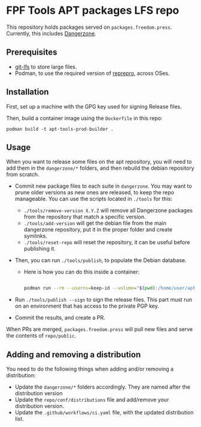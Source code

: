 # FPF Tools APT packages LFS repo

This repository holds packages served on `packages.freedom.press`.
Currently, this includes [Dangerzone](https://dangerzone.rocks/).

## Prerequisites

- [git-lfs](https://git-lfs.github.com/) to store large files.
- Podman, to use the required version of [reprepro](https://salsa.debian.org/brlink/reprepro), across OSes.

## Installation

First, set up a machine with the GPG key used for signing Release files.

Then, build a container image using the `Dockerfile` in this repo:

```
podman build -t apt-tools-prod-builder .
```

## Usage

When you want to release some files on the apt repository, you will need to add
them in the `dangerzone/*` folders, and then rebuild the debian repository from
scratch.

- Commit new package files to each suite in `dangerzone`. You may want to
  prune older versions as new ones are released, to keep the repo
  manageable. You can use the scripts located in `./tools` for this:

  * `./tools/remove-version X.Y.Z` will remove all Dangerzone packages from the
    repository that match a specific version.
  * `./tools/add-version` will get the debian file from the main dangerzone
    repository, put it in the proper folder and create symlinks.
  * `./tools/reset-repo` will reset the repository, it can be useful before
    publishing it.

- Then, you can run `./tools/publish`, to populate the Debian database.
  * Here is how you can do this inside a container:

    ```bash
    
    podman run --rm --userns=keep-id --volume="$(pwd):/home/user/apt-tools-prod" apt-tools-prod-builder ./tools/publish
    ```

- Run `./tools/publish --sign` to sign the release files. This part must run
  on an environment that has access to the private PGP key.
- Commit the results, and create a PR.

When PRs are merged, `packages.freedom.press` will pull new files and
serve the contents of `repo/public`.

## Adding and removing a distribution

You need to do the following things when adding and/or removing a distribution:

- Update the `dangerzone/*` folders accordingly. They are named after the distribution version
- Update the `repo/conf/distributions` file and add/remove your distribution version.
- Update the `.github/workflows/ci.yaml` file, with the updated distribution list.
